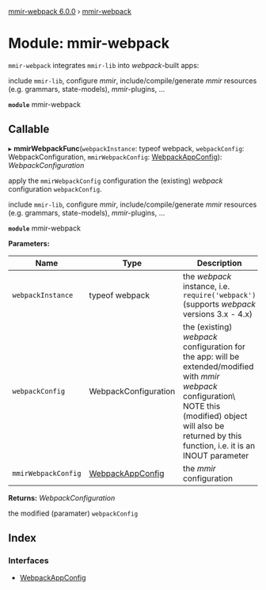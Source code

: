 [mmir-webpack 6.0.0](../README.md) › [mmir-webpack](mmir_webpack.md)

# Module: mmir-webpack

`mmir-webpack` integrates `mmir-lib` into _webpack_-built apps:

include `mmir-lib`, configure _mmir_, include/compile/generate _mmir_ resources
(e.g. grammars, state-models), _mmir_-plugins, ...

**`module`** mmir-webpack

## Callable

▸ **mmirWebpackFunc**(`webpackInstance`: typeof webpack, `webpackConfig`: WebpackConfiguration, `mmirWebpackConfig`: [WebpackAppConfig](../interfaces/mmir_webpack.webpackappconfig.md)): *WebpackConfiguration*

apply the `mmirWebpackConfig` configuration the (existing) _webpack_
configuration `webpackConfig`.

include `mmir-lib`, configure _mmir_, include/compile/generate _mmir_ resources
(e.g. grammars, state-models), _mmir_-plugins, ...

**`module`** mmir-webpack

**Parameters:**

Name | Type | Description |
------ | ------ | ------ |
`webpackInstance` | typeof webpack | the _webpack_ instance, i.e. `require('webpack')` (supports _webpack_ versions 3.x - 4.x)  |
`webpackConfig` | WebpackConfiguration | the (existing) _webpack_ configuration for the app: will be extended/modified with _mmir_ 															_webpack_ configuration\ 									 						NOTE this (modified) object will also be returned by this function, i.e. it is an INOUT parameter  |
`mmirWebpackConfig` | [WebpackAppConfig](../interfaces/mmir_webpack.webpackappconfig.md) | the _mmir_ configuration  |

**Returns:** *WebpackConfiguration*

the modified (paramater) `webpackConfig`

## Index

### Interfaces

* [WebpackAppConfig](../interfaces/mmir_webpack.webpackappconfig.md)
